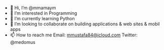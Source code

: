 - 👋 Hi, I’m @mmamaym
- 👀 I’m interested in Programming
- 🌱 I’m currently learning Python
- 💞️ I’m looking to collaborate on building applications & web sites & mobil apps 
- 📫 How to reach me Email: mmustafa84@icloud.com Twitter: @medomus

<!---
mmamaym/mmamaym is a ✨ special ✨ repository because its `README.md` (this file) appears on your GitHub profile.
You can click the Preview link to take a look at your changes.
--->
